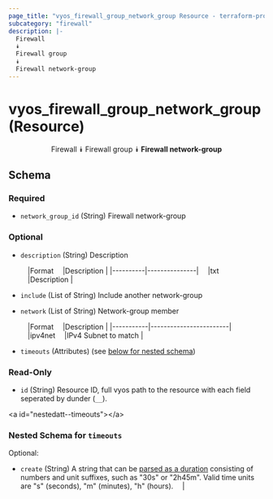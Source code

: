 ```yaml
---
page_title: "vyos_firewall_group_network_group Resource - terraform-provider-vyos"
subcategory: "firewall"
description: |-
  Firewall
  ⯯
  Firewall group
  ⯯
  Firewall network-group
---
```


# vyos_firewall_group_network_group (Resource)
<center>

Firewall
⯯
Firewall group
⯯
**Firewall network-group**


</center>

## Schema

### Required

- `network_group_id` (String) Firewall network-group

### Optional

- `description` (String) Description

    &emsp;|Format  &emsp;|Description  |
    |----------|---------------|
    &emsp;|txt     &emsp;|Description  |
- `include` (List of String) Include another network-group
- `network` (List of String) Network-group member

    &emsp;|Format   &emsp;|Description           |
    |-----------|------------------------|
    &emsp;|ipv4net  &emsp;|IPv4 Subnet to match  |
- `timeouts` (Attributes) (see [below for nested schema](#nestedatt--timeouts))

### Read-Only

- `id` (String) Resource ID, full vyos path to the resource with each field seperated by dunder (`__`).

&lt;a id=&#34;nestedatt--timeouts&#34;&gt;&lt;/a&gt;
### Nested Schema for `timeouts`

Optional:

- `create` (String) A string that can be [parsed as a duration](https://pkg.go.dev/time#ParseDuration) consisting of numbers and unit suffixes, such as &#34;30s&#34; or &#34;2h45m&#34;. Valid time units are &#34;s&#34; (seconds), &#34;m&#34; (minutes), &#34;h&#34; (hours).  &emsp;|
